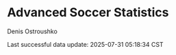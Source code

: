 # Advanced Soccer Statistics
Denis Ostroushko

<!-- gfm -->

Last successful data update: 2025-07-31 05:18:34 CST
